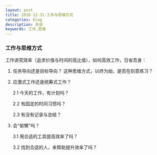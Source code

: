```yaml
---
layout: post
title: 2018-12-31-工作与思维方式
categories: blog
description: 杂说
keywords: 工作,思维
---
```


### 工作与思维方式
工作讲究效率（追求价值与时间的高比值），如何高效工作，日省吾身：

1. 任务导向还是目标导向？
    这种思维方式，以终为始，是否在刻意练习？

2. 应激式工作还是统筹式工作？
    
    2.1 今天的工作，有计划吗？
    
    2.2 有固定的时间习惯吗？
    
    2.3 有没有记录与总结？
    
3. 会"偷懒"吗？
    
    3.1 用合适的工具提高效率了吗？
    
    3.2 找到合适的人，来帮助提升效率了吗？ 